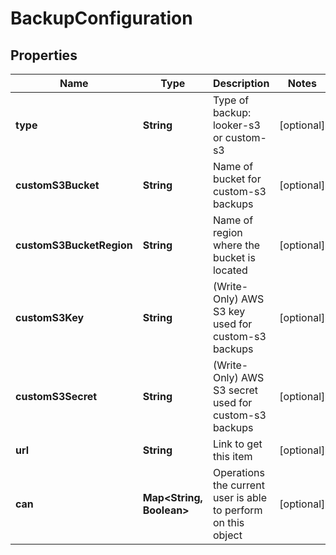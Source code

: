 # BackupConfiguration

## Properties
Name | Type | Description | Notes
------------ | ------------- | ------------- | -------------
**type** | **String** | Type of backup: looker-s3 or custom-s3 |  [optional]
**customS3Bucket** | **String** | Name of bucket for custom-s3 backups |  [optional]
**customS3BucketRegion** | **String** | Name of region where the bucket is located |  [optional]
**customS3Key** | **String** | (Write-Only) AWS S3 key used for custom-s3 backups |  [optional]
**customS3Secret** | **String** | (Write-Only) AWS S3 secret used for custom-s3 backups |  [optional]
**url** | **String** | Link to get this item |  [optional]
**can** | **Map&lt;String, Boolean&gt;** | Operations the current user is able to perform on this object |  [optional]
